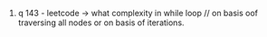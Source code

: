 1. q 143 - leetcode -> what complexity in while loop 
// on basis oof traversing all nodes or on basis of iterations. 